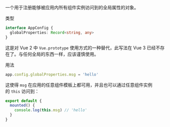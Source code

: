 
一个用于注册能够被应用内所有组件实例访问到的全局属性的对象。

类型
```ts
interface AppConfig {
  globalProperties: Record<string, any>
}
```

这是对 Vue 2 中 `Vue.prototype` 使用方式的一种替代，此写法在 Vue 3 已经不存在了。与任何全局的东西一样，应该谨慎使用。

用法
```js
app.config.globalProperties.msg = 'hello'
```

这使得 `msg` 在应用的任意组件模板上都可用，并且也可以通过任意组件实例的 `this` 访问到：

```js
export default {
  mounted() {
    console.log(this.msg) // 'hello'
  }
}
```